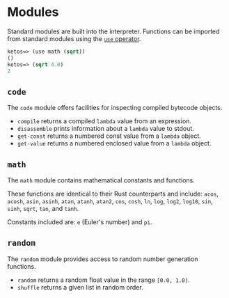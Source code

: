 # Modules

Standard modules are built into the interpreter. Functions can be imported
from standard modules using the [`use` operator](operators.md#use).

```lisp
ketos=> (use math (sqrt))
()
ketos=> (sqrt 4.0)
2
```

## `code`

The `code` module offers facilities for inspecting compiled bytecode objects.

* `compile` returns a compiled `lambda` value from an expression.
* `disassemble` prints information about a `lambda` value to stdout.
* `get-const` returns a numbered const value from a `lambda` object.
* `get-value` returns a numbered enclosed value from a `lambda` object.

## `math`

The `math` module contains mathematical constants and functions.

These functions are identical to their Rust counterparts and include:
`acos`, `acosh`, `asin`, `asinh`, `atan`, `atanh`, `atan2`, `cos`, `cosh`, `ln`,
`log`, `log2`, `log10`, `sin`, `sinh`, `sqrt`, `tan`, and `tanh`.

Constants included are: `e` (Euler's number) and `pi`.

## `random`

The `random` module provides access to random number generation functions.

* `random` returns a random float value in the range `[0.0, 1.0)`.
* `shuffle` returns a given list in random order.
